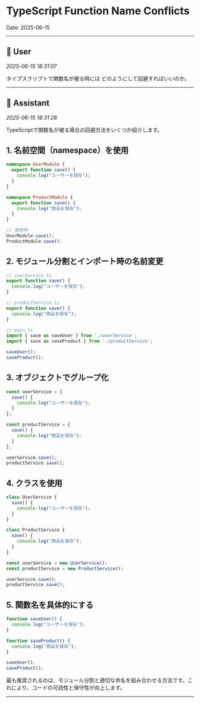 # TypeScript Function Name Conflicts

Date: 2025-06-15

---

## 👤 User
*2025-06-15 18:31:07*

タイプスクリプトで関数名が被る時には どのようにして回避すればいいのか。

---

## 🤖 Assistant
*2025-06-15 18:31:28*

TypeScriptで関数名が被る場合の回避方法をいくつか紹介します。

## 1. 名前空間（namespace）を使用

```typescript
namespace UserModule {
  export function save() {
    console.log("ユーザーを保存");
  }
}

namespace ProductModule {
  export function save() {
    console.log("商品を保存");
  }
}

// 使用時
UserModule.save();
ProductModule.save();
```

## 2. モジュール分割とインポート時の名前変更

```typescript
// userService.ts
export function save() {
  console.log("ユーザーを保存");
}

// productService.ts
export function save() {
  console.log("商品を保存");
}

// main.ts
import { save as saveUser } from './userService';
import { save as saveProduct } from './productService';

saveUser();
saveProduct();
```

## 3. オブジェクトでグループ化

```typescript
const userService = {
  save() {
    console.log("ユーザーを保存");
  }
};

const productService = {
  save() {
    console.log("商品を保存");
  }
};

userService.save();
productService.save();
```

## 4. クラスを使用

```typescript
class UserService {
  save() {
    console.log("ユーザーを保存");
  }
}

class ProductService {
  save() {
    console.log("商品を保存");
  }
}

const userService = new UserService();
const productService = new ProductService();

userService.save();
productService.save();
```

## 5. 関数名を具体的にする

```typescript
function saveUser() {
  console.log("ユーザーを保存");
}

function saveProduct() {
  console.log("商品を保存");
}

saveUser();
saveProduct();
```

最も推奨されるのは、モジュール分割と適切な命名を組み合わせる方法です。これにより、コードの可読性と保守性が向上します。

---
